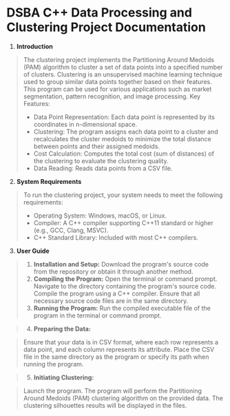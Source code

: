# **DSBA C++ Data Processing and Clustering Project Documentation**
1. **Introduction** 
> The clustering project implements the Partitioning Around Medoids (PAM) algorithm to cluster a set of data points into a specified number of clusters.
Clustering is an unsupervised machine learning technique used to group similar data points together based on their features. This program can be used for various applications such as market segmentation, pattern recognition, and image processing.
Key Features:
> - Data Point Representation: Each data point is represented by its coordinates in n-dimensional space.
> - Clustering: The program assigns each data point to a cluster and recalculates the cluster medoids to minimize the total distance between points and their assigned medoids.
 > - Cost Calculation: Computes the total cost (sum of distances) of the clustering to evaluate the clustering quality.
 > - Data Reading: Reads data points from a CSV file.

2. **System Requirements**
>To run the clustering project, your system needs to meet the following requirements:
 > - Operating System: Windows, macOS, or Linux.
 > - Compiler: A C++ compiler supporting C++11 standard or higher (e.g., GCC, Clang, MSVC).
 > - C++ Standard Library: Included with most C++ compilers.

3. **User Guide**
>1. **Installation and Setup:**
 > Download the program's source code from the repository or obtain it through another method.
>2. **Compiling the Program:**
 > Open the terminal or command prompt.
 > Navigate to the directory containing the program's source code.
 > Compile the program using a C++ compiler.
 > Ensure that all necessary source code files are in the same directory.
>3. **Running the Program:**
 > Run the compiled executable file of the program in the terminal or command prompt.

>4. **Preparing the Data:**

 > Ensure that your data is in CSV format, where each row represents a data point, and each column represents its attribute.
 > Place the CSV file in the same directory as the program or specify its path when running the program.

>5. **Initiating Clustering:**

 > Launch the program.
 > The program will perform the Partitioning Around Medoids (PAM) clustering algorithm on the provided data.
 > The clustering silhouettes results will be displayed in the files.
